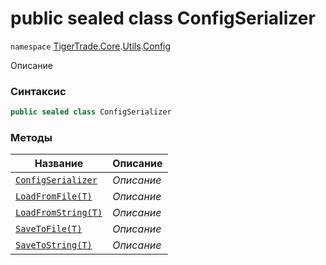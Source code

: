 
# public sealed class ConfigSerializer
`namespace` [TigerTrade.Core](../../../TigerTrade.Core.md).[Utils](../../../TigerTrade.Core/Utils.md).[Config](../../../TigerTrade.Core/Utils/Config.md)



Описание

### Синтаксис
```csharp
public sealed class ConfigSerializer
```


### Методы
| Название | Описание |
| --- | --- |
| [`ConfigSerializer`](./ConfigSerializer.cs/Методы/ConfigSerializer.md) | *Описание* |
| [`LoadFromFile(T)`](./ConfigSerializer.cs/Методы/LoadFromFile(T).md) | *Описание* |
| [`LoadFromString(T)`](./ConfigSerializer.cs/Методы/LoadFromString(T).md) | *Описание* |
| [`SaveToFile(T)`](./ConfigSerializer.cs/Методы/SaveToFile(T).md) | *Описание* |
| [`SaveToString(T)`](./ConfigSerializer.cs/Методы/SaveToString(T).md) | *Описание* |




